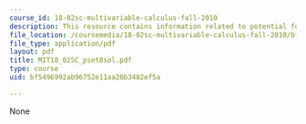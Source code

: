 ```yaml
---
course_id: 18-02sc-multivariable-calculus-fall-2010
description: This resource contains information related to potential function.
file_location: /coursemedia/18-02sc-multivariable-calculus-fall-2010/bf5496992ab96752e11aa20b3482ef5a_MIT18_02SC_pset8sol.pdf
file_type: application/pdf
layout: pdf
title: MIT18_02SC_pset8sol.pdf
type: course
uid: bf5496992ab96752e11aa20b3482ef5a

---
```

None